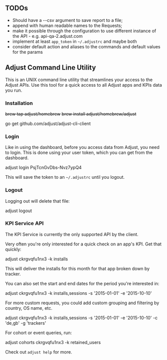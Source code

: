 ## TODOs

  - Should have a --csv argument to save report to a file;
  - append with human readable names to the Requests;
  - make it possible through the configuration to use different instance of the
    API - e.g. api-qa-2.adjust.com
  - implement at least `app_token` in `~/.adjustrc` and maybe both
  - consider default action and aliases to the commands and default values for
    the params

## Adjust Command Line Utility

This is an UNIX command line utility that streamlines your access to the Adjust
APIs. Use this tool for a quick access to all Adjust apps and KPIs data you run.

### Installation

   ~~brew tap adjust/homebrew~~
   ~~brew install adjust/homebrew/adjust~~

   go get github.com/adjust/adjust-cli-client

### Login

Like in using the dashboard, before you access data from Adjust, you need to
login. This is done using your user token, which you can get from the dashboard.

   adjust login PsjTcnGvDbs-Nvz7ypQ4

This will save the token to an `~/.adjustrc` until you logout.

### Logout

Logging out will delete that file:

   adjust logout

### KPI Service API

The KPI Service is currently the only supported API by the client.

Very often you're only interested for a quick check on an app's KPI. Get that quickly:

   adjust ckrgvqfu1nx3 -k installs

This will deliver the installs for this month for that app broken down by tracker.

You can also set the start and end dates for the period you're interested in:

   adjust ckrgvqfu1nx3 -k installs,sessions -s '2015-01-01' -e '2015-10-10'

For more custom requests, you could add custom grouping and filtering by country, OS name, etc.

   adjust ckrgvqfu1nx3 -k installs,sessions -s '2015-01-01' -e '2015-10-10' -c 'de,gb' -g 'trackers'

For cohort or event queries, run:

   adjust cohorts ckrgvqfu1nx3 -k retained_users

Check out `adjust help` for more.
